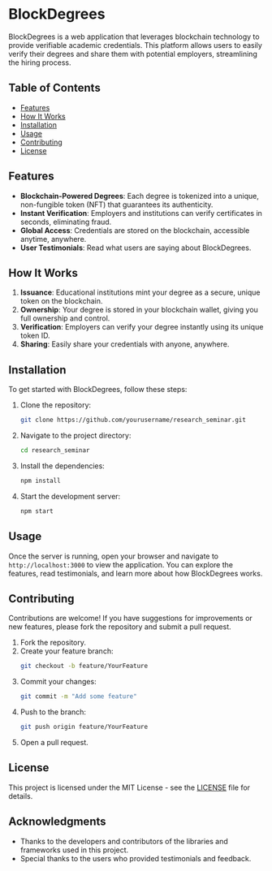 # BlockDegrees

BlockDegrees is a web application that leverages blockchain technology to provide verifiable academic credentials. This platform allows users to easily verify their degrees and share them with potential employers, streamlining the hiring process.

## Table of Contents

- [Features](#features)
- [How It Works](#how-it-works)
- [Installation](#installation)
- [Usage](#usage)
- [Contributing](#contributing)
- [License](#license)

## Features

- **Blockchain-Powered Degrees**: Each degree is tokenized into a unique, non-fungible token (NFT) that guarantees its authenticity.
- **Instant Verification**: Employers and institutions can verify certificates in seconds, eliminating fraud.
- **Global Access**: Credentials are stored on the blockchain, accessible anytime, anywhere.
- **User Testimonials**: Read what users are saying about BlockDegrees.

## How It Works

1. **Issuance**: Educational institutions mint your degree as a secure, unique token on the blockchain.
2. **Ownership**: Your degree is stored in your blockchain wallet, giving you full ownership and control.
3. **Verification**: Employers can verify your degree instantly using its unique token ID.
4. **Sharing**: Easily share your credentials with anyone, anywhere.

## Installation

To get started with BlockDegrees, follow these steps:

1. Clone the repository:
   ```bash
   git clone https://github.com/yourusername/research_seminar.git
   ```

2. Navigate to the project directory:
   ```bash
   cd research_seminar
   ```

3. Install the dependencies:
   ```bash
   npm install
   ```

4. Start the development server:
   ```bash
   npm start
   ```

## Usage

Once the server is running, open your browser and navigate to `http://localhost:3000` to view the application. You can explore the features, read testimonials, and learn more about how BlockDegrees works.

## Contributing

Contributions are welcome! If you have suggestions for improvements or new features, please fork the repository and submit a pull request. 

1. Fork the repository.
2. Create your feature branch:
   ```bash
   git checkout -b feature/YourFeature
   ```
3. Commit your changes:
   ```bash
   git commit -m "Add some feature"
   ```
4. Push to the branch:
   ```bash
   git push origin feature/YourFeature
   ```
5. Open a pull request.

## License

This project is licensed under the MIT License - see the [LICENSE](LICENSE) file for details.

## Acknowledgments

- Thanks to the developers and contributors of the libraries and frameworks used in this project.
- Special thanks to the users who provided testimonials and feedback.
